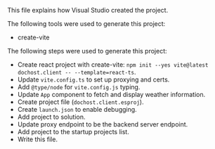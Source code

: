 This file explains how Visual Studio created the project.

The following tools were used to generate this project:

- create-vite

The following steps were used to generate this project:

- Create react project with create-vite:
  `npm init --yes vite@latest dochost.client -- --template=react-ts`.
- Update `vite.config.ts` to set up proxying and certs.
- Add `@type/node` for `vite.config.js` typing.
- Update `App` component to fetch and display weather information.
- Create project file (`dochost.client.esproj`).
- Create `launch.json` to enable debugging.
- Add project to solution.
- Update proxy endpoint to be the backend server endpoint.
- Add project to the startup projects list.
- Write this file.
